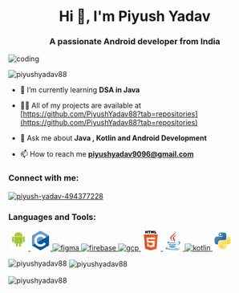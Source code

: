 <h1 align="center">Hi 👋, I'm Piyush Yadav</h1>
<h3 align="center">A passionate Android developer from India</h3>
<img align="center-vertical" alt="coding" width="400" src="https://camo.githubusercontent.com/cae12fddd9d6982901d82580bdf321d81fb299141098ca1c2d4891870827bf17/68747470733a2f2f6d69726f2e6d656469756d2e636f6d2f6d61782f313336302f302a37513379765349765f7430696f4a2d5a2e676966">

<p align="left"> <img src="https://komarev.com/ghpvc/?username=piyushyadav88&label=Profile%20views&color=0e75b6&style=flat" alt="piyushyadav88" /> </p>

- 🌱 I’m currently learning **DSA in Java**

- 👨‍💻 All of my projects are available at [https://github.com/PiyushYadav88?tab=repositories](https://github.com/PiyushYadav88?tab=repositories)

- 💬 Ask me about **Java , Kotlin and Android Development**

- 📫 How to reach me **piyushyadav9096@gmail.com**

<h3 align="left">Connect with me:</h3>
<p align="left">
<a href="https://linkedin.com/in/piyush-yadav-494377228" target="blank"><img align="center" src="https://raw.githubusercontent.com/rahuldkjain/github-profile-readme-generator/master/src/images/icons/Social/linked-in-alt.svg" alt="piyush-yadav-494377228" height="30" width="40" /></a>
</p>

<h3 align="left">Languages and Tools:</h3>
<p align="left"> <a href="https://developer.android.com" target="_blank" rel="noreferrer"> <img src="https://raw.githubusercontent.com/devicons/devicon/master/icons/android/android-original-wordmark.svg" alt="android" width="40" height="40"/> </a> <a href="https://www.cprogramming.com/" target="_blank" rel="noreferrer"> <img src="https://raw.githubusercontent.com/devicons/devicon/master/icons/c/c-original.svg" alt="c" width="40" height="40"/> </a> <a href="https://www.figma.com/" target="_blank" rel="noreferrer"> <img src="https://www.vectorlogo.zone/logos/figma/figma-icon.svg" alt="figma" width="40" height="40"/> </a> <a href="https://firebase.google.com/" target="_blank" rel="noreferrer"> <img src="https://www.vectorlogo.zone/logos/firebase/firebase-icon.svg" alt="firebase" width="40" height="40"/> </a> <a href="https://cloud.google.com" target="_blank" rel="noreferrer"> <img src="https://www.vectorlogo.zone/logos/google_cloud/google_cloud-icon.svg" alt="gcp" width="40" height="40"/> </a> <a href="https://www.w3.org/html/" target="_blank" rel="noreferrer"> <img src="https://raw.githubusercontent.com/devicons/devicon/master/icons/html5/html5-original-wordmark.svg" alt="html5" width="40" height="40"/> </a> <a href="https://www.java.com" target="_blank" rel="noreferrer"> <img src="https://raw.githubusercontent.com/devicons/devicon/master/icons/java/java-original.svg" alt="java" width="40" height="40"/> </a> <a href="https://kotlinlang.org" target="_blank" rel="noreferrer"> <img src="https://www.vectorlogo.zone/logos/kotlinlang/kotlinlang-icon.svg" alt="kotlin" width="40" height="40"/> </a> <a href="https://www.python.org" target="_blank" rel="noreferrer"> <img src="https://raw.githubusercontent.com/devicons/devicon/master/icons/python/python-original.svg" alt="python" width="40" height="40"/> </a> </p>

<p><img align="left" src="https://github-readme-stats.vercel.app/api/top-langs?username=piyushyadav88&show_icons=true&locale=en&layout=compact" alt="piyushyadav88" /></p>

<p>&nbsp;<img align="center" src="https://github-readme-stats.vercel.app/api?username=piyushyadav88&show_icons=true&locale=en" alt="piyushyadav88" /></p>

<p><img align="center" src="https://github-readme-streak-stats.herokuapp.com/?user=piyushyadav88&" alt="piyushyadav88" /></p>
